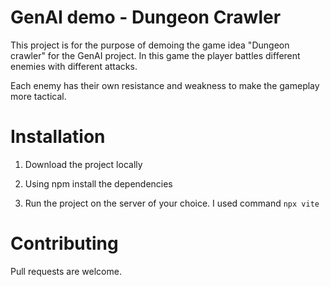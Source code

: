 # GenAI demo - Dungeon Crawler

This project is for the purpose of demoing the game idea "Dungeon crawler" for the GenAI project. In this game the player battles different enemies with different attacks. 

Each enemy has their own resistance and weakness to make the gameplay more tactical.

# Installation

1. Download the project locally

2. Using npm install the dependencies 

3. Run the project on the server of your choice. I used command `npx vite`

# Contributing

Pull requests are welcome.